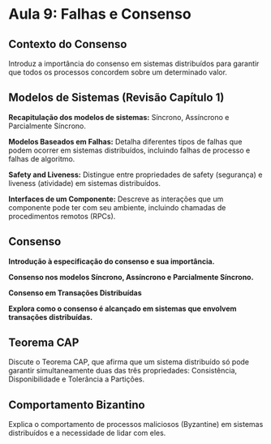 # Aula 9: Falhas e Consenso

## Contexto do Consenso

Introduz a importância do consenso em sistemas distribuídos para garantir que todos os processos concordem sobre um determinado valor.

## Modelos de Sistemas (Revisão Capítulo 1)

**Recapitulação dos modelos de sistemas:** Síncrono, Assíncrono e Parcialmente Síncrono.

**Modelos Baseados em Falhas:** Detalha diferentes tipos de falhas que podem ocorrer em sistemas distribuídos, incluindo falhas de processo e falhas de algoritmo.

**Safety and Liveness:** Distingue entre propriedades de safety (segurança) e liveness (atividade) em sistemas distribuídos.

**Interfaces de um Componente:** Descreve as interações que um componente pode ter com seu ambiente, incluindo chamadas de procedimentos remotos (RPCs).

## Consenso
**Introdução à especificação do consenso e sua importância.**

**Consenso nos modelos Síncrono, Assíncrono e Parcialmente Síncrono.**

**Consenso em Transações Distribuídas**

**Explora como o consenso é alcançado em sistemas que envolvem transações distribuídas.**

## Teorema CAP

Discute o Teorema CAP, que afirma que um sistema distribuído só pode garantir simultaneamente duas das três propriedades: Consistência, Disponibilidade e Tolerância a Partições.

## Comportamento Bizantino

Explica o comportamento de processos maliciosos (Byzantine) em sistemas distribuídos e a necessidade de lidar com eles.